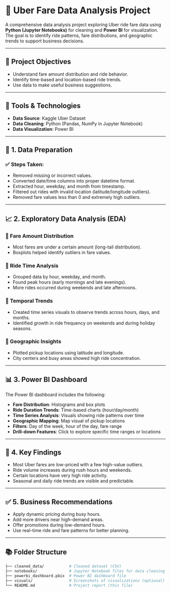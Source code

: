 # 🚖 Uber Fare Data Analysis Project

A comprehensive data analysis project exploring Uber ride fare data using **Python (Jupyter Notebooks)** for cleaning and **Power BI** for visualization.  
The goal is to identify ride patterns, fare distributions, and geographic trends to support business decisions.

---

## 📌 Project Objectives

- Understand fare amount distribution and ride behavior.
- Identify time-based and location-based ride trends.
- Use data to make useful business suggestions.

---

## 🧰 Tools & Technologies

- **Data Source**: Kaggle Uber Dataset  
- **Data Cleaning**: Python (Pandas, NumPy in Jupyter Notebook)  
- **Data Visualization**: Power BI

---

## 🧹 1. Data Preparation

### ✅ Steps Taken:
- Removed missing or incorrect values.
- Converted date/time columns into proper datetime format.
- Extracted hour, weekday, and month from timestamp.
- Filtered out rides with invalid location (latitude/longitude outliers).
- Removed fare values less than 0 and extremely high outliers.

---

## 📈 2. Exploratory Data Analysis (EDA)

### 🔹 Fare Amount Distribution
- Most fares are under a certain amount (long-tail distribution).
- Boxplots helped identify outliers in fare values.

### 🔹 Ride Time Analysis
- Grouped data by hour, weekday, and month.
- Found peak hours (early mornings and late evenings).
- More rides occurred during weekends and late afternoons.

### 🔹 Temporal Trends
- Created time series visuals to observe trends across hours, days, and months.
- Identified growth in ride frequency on weekends and during holiday seasons.

### 🔹 Geographic Insights
- Plotted pickup locations using latitude and longitude.
- City centers and busy areas showed high ride concentration.

---

## 📊 3. Power BI Dashboard

The Power BI dashboard includes the following:

- **Fare Distribution**: Histograms and box plots
- **Ride Duration Trends**: Time-based charts (hour/day/month)
- **Time Series Analysis**: Visuals showing ride patterns over time
- **Geographic Mapping**: Map visual of pickup locations
- **Filters**: Day of the week, hour of the day, fare range
- **Drill-down Features**: Click to explore specific time ranges or locations

---

## 📌 4. Key Findings

- Most Uber fares are low-priced with a few high-value outliers.
- Ride volume increases during rush hours and weekends.
- Certain locations have very high ride activity.
- Seasonal and daily ride trends are visible and predictable.

---

## ✅ 5. Business Recommendations

- Apply dynamic pricing during busy hours.
- Add more drivers near high-demand areas.
- Offer promotions during low-demand hours.
- Use real-time ride and fare patterns for better planning.

---

## 📚 Folder Structure

```bash
├── cleaned_data/           # Cleaned dataset (CSV)
├── notebooks/              # Jupyter Notebook files for data cleaning
├── powerbi_dashboard.pbix  # Power BI dashboard file
├── visuals/                # Screenshots of visualizations (optional)
└── README.md               # Project report (this file)
